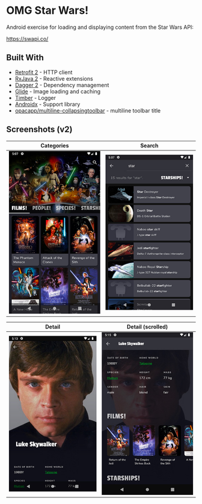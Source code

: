 # OMG Star Wars!
Android exercise for loading and displaying content from the Star Wars API:

https://swapi.co/

## Built With

* [Retrofit 2](https://github.com/square/retrofit) - HTTP client
* [RxJava 2](https://github.com/ReactiveX/RxJava) - Reactive extensions
* [Dagger 2](https://github.com/google/dagger) - Dependency management
* [Glide](https://github.com/bumptech/glide) - Image loading and caching
* [Timber](https://github.com/JakeWharton/timber) - Logger
* [Androidx](https://developer.android.com/jetpack/androidx) - Support library
* [opacapp/multiline-collapsingtoolbar](https://github.com/opacapp/multiline-collapsingtoolbar) - multiline toolbar title

## Screenshots (v2)

| Categories | Search |
| --- | --- |
| ![](screenshots/categories.jpg "Categories Browser") | ![](screenshots/search.jpg "Search") |


| Detail | Detail (scrolled) |
| --- | --- |
| ![](screenshots/detail.jpg "Detail") | ![](screenshots/detail-scrolled.jpg "Detail (scrolled)") |

